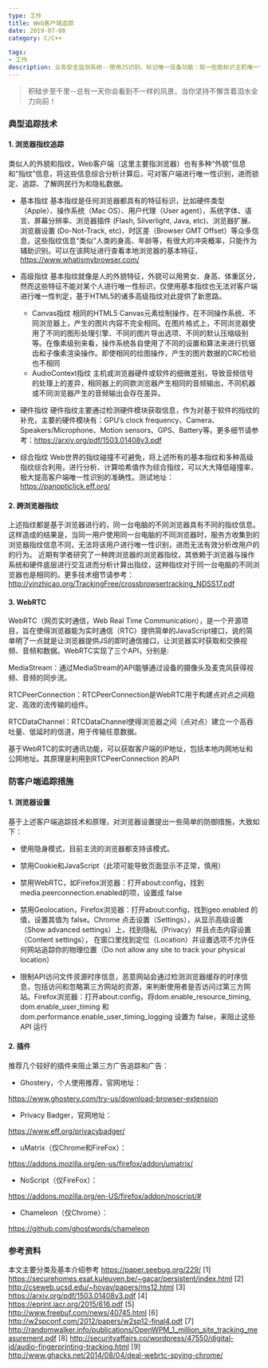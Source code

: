 ```yaml
---
type: 工作
title: Web客户端追踪
date: 2019-07-08
category: C/C++

tags:
- 工作
description: 业务安全监测系统--使用JS识别、标记唯一设备功能：取一些能标识主机唯一性的硬件信息。
---
```

>积硅步至千里--总有一天你会看到不一样的风景，当你坚持不懈含着泪水全力向前！


### 典型追踪技术

#### 1. 浏览器指纹追踪

类似人的外貌和指纹，Web客户端（这里主要指浏览器）也有多种“外貌”信息和“指纹”信息，将这些信息综合分析计算后，可对客户端进行唯一性识别，进而锁定、追踪、了解网民行为和隐私数据。

* 基本指纹
基本指纹是任何浏览器都具有的特征标识，比如硬件类型（Apple）、操作系统（Mac OS）、用户代理（User agent）、系统字体、语言、屏幕分辨率、浏览器插件 (Flash, Silverlight, Java, etc)、浏览器扩展、浏览器设置 (Do-Not-Track, etc)、时区差（Browser GMT Offset）等众多信息，这些指纹信息“类似”人类的身高、年龄等，有很大的冲突概率，只能作为辅助识别。可以在该网址进行查看本地浏览器的基本特征，https://www.whatismybrowser.com/


* 高级指纹
基本指纹就像是人的外貌特征，外貌可以用男女、身高、体重区分，然而这些特征不能对某个人进行唯一性标识，仅使用基本指纹也无法对客户端进行唯一性判定，基于HTML5的诸多高级指纹对此提供了新思路。

    * Canvas指纹
相同的HTML5 Canvas元素绘制操作，在不同操作系统、不同浏览器上，产生的图片内容不完全相同。在图片格式上，不同浏览器使用了不同的图形处理引擎、不同的图片导出选项、不同的默认压缩级别等。在像素级别来看，操作系统各自使用了不同的设置和算法来进行抗锯齿和子像素渲染操作。即使相同的绘图操作，产生的图片数据的CRC检验也不相同
    * AudioContext指纹
    主机或浏览器硬件或软件的细微差别，导致音频信号的处理上的差异，相同器上的同款浏览器产生相同的音频输出，不同机器或不同浏览器产生的音频输出会存在差异。
 * 硬件指纹
 硬件指纹主要通过检测硬件模块获取信息，作为对基于软件的指纹的补充，主要的硬件模块有：GPU’s clock frequency、Camera、Speakers/Microphone、Motion sensors、GPS、Battery等。更多细节请参考：https://arxiv.org/pdf/1503.01408v3.pdf
 * 综合指纹
 Web世界的指纹碰撞不可避免，将上述所有的基本指纹和多种高级指纹综合利用，进行分析、计算哈希值作为综合指纹，可以大大降低碰撞率，极大提高客户端唯一性识别的准确性。测试地址：https://panopticlick.eff.org/

#### 2. 跨浏览器指纹

上述指纹都是基于浏览器进行的，同一台电脑的不同浏览器具有不同的指纹信息。这样造成的结果是，当同一用户使用同一台电脑的不同浏览器时，服务方收集到的浏览器指纹信息不同，无法将该用户进行唯一性识别，进而无法有效分析改用户的的行为。
近期有学者研究了一种跨浏览器的浏览器指纹，其依赖于浏览器与操作系统和硬件底层进行交互进而分析计算出指纹，这种指纹对于同一台电脑的不同浏览器也是相同的。更多技术细节请参考：
http://yinzhicao.org/TrackingFree/crossbrowsertracking_NDSS17.pdf

#### 3. WebRTC

WebRTC（网页实时通信，Web Real Time Communication），是一个开源项目，旨在使得浏览器能为实时通信（RTC）提供简单的JavaScript接口，说的简单明了一点就是让浏览器提供JS的即时通信接口，让浏览器实时获取和交换视频、音频和数据。WebRTC实现了三个API，分别是:

MediaStream：通过MediaStream的API能够通过设备的摄像头及麦克风获得视频、音频的同步流。

RTCPeerConnection：RTCPeerConnection是WebRTC用于构建点对点之间稳定、高效的流传输的组件。

RTCDataChannel：RTCDataChannel使得浏览器之间（点对点）建立一个高吞吐量、低延时的信道，用于传输任意数据。

基于WebRTC的实时通讯功能，可以获取客户端的IP地址，包括本地内网地址和公网地址。其原理是利用到RTCPeerConnection 的API

### 防客户端追踪措施

#### 1. 浏览器设置

基于上述客户端追踪技术和原理，对浏览器设置提出一些简单的防御措施，大致如下：

* 使用隐身模式，目前主流的浏览器都支持该模式。

* 禁用Cookie和JavaScript（此项可能导致页面显示不正常，慎用）

* 禁用WebRTC，如Firefox浏览器：打开about:config，找到media.peerconnection.enabled的项，设置成 false

* 禁用Geolocation，Firefox浏览器：打开about:config，找到geo.enabled 的值，设置其值为 false。Chrome 点击设置（Settings），从显示高级设置（Show advanced settings）上，找到隐私（Privacy）并且点击内容设置（Content settings）， 在窗口里找到定位（Location）并设置选项不允许任何网站追踪你的物理位置（Do not allow any site to track your physical location）

* 限制API访问文件资源时序信息，恶意网站会通过检测浏览器缓存的时序信息，包括访问和忽略第三方网站的资源，来判断使用者是否访问过第三方网站。Firefox浏览器：打开about:config，将dom.enable_resource_timing, dom.enable_user_timing 和dom.performance.enable_user_timing_logging 设置为 false，来阻止这些 API 运行

#### 2. 插件

推荐几个较好的插件来阻止第三方广告追踪和广告：

* Ghostery，个人使用推荐，官网地址：

https://www.ghostery.com/try-us/download-browser-extension

* Privacy Badger，官网地址：

https://www.eff.org/privacybadger/

* uMatrix（仅Chrome和FireFox）：

https://addons.mozilla.org/en-us/firefox/addon/umatrix/

* NoScript（仅FireFox）：

https://addons.mozilla.org/en-US/firefox/addon/noscript/#

* Chameleon（仅Chrome）：

https://github.com/ghostwords/chameleon

### 参考资料

本文主要分类及基本介绍参考 https://paper.seebug.org/229/
[1] https://securehomes.esat.kuleuven.be/~gacar/persistent/index.html
[2] http://cseweb.ucsd.edu/~hovav/papers/ms12.html
[3] https://arxiv.org/pdf/1503.01408v3.pdf
[4] https://eprint.iacr.org/2015/616.pdf
[5] http://www.freebuf.com/news/40745.html
[6] http://w2spconf.com/2012/papers/w2sp12-final4.pdf
[7] http://randomwalker.info/publications/OpenWPM_1_million_site_tracking_measurement.pdf
[8] http://securityaffairs.co/wordpress/47550/digital-id/audio-fingerprinting-tracking.html
[9] http://www.ghacks.net/2014/08/04/deal-webrtc-spying-chrome/